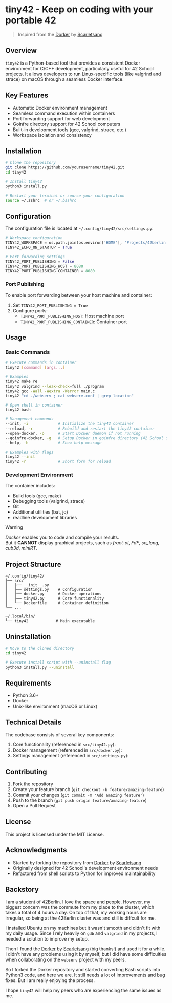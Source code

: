 # tiny42 - Keep on coding with your portable 42

> Inspired from the [Dorker](https://github.com/Scarletsang/Dorker) by [Scarletsang](https://github.com/Scarletsang)

## Overview

`tiny42` is a Python-based tool that provides a consistent Docker environment for C/C++ development, particularly useful for 42 School projects. It allows developers to run Linux-specific tools (like valgrind and strace) on macOS through a seamless Docker interface.

## Key Features

- Automatic Docker environment management
- Seamless command execution within containers
- Port forwarding support for web development
- Goinfre directory support for 42 School computers
- Built-in development tools (gcc, valgrind, strace, etc.)
- Workspace isolation and consistency

## Installation

```bash
# Clone the repository
git clone https://github.com/yourusername/tiny42.git
cd tiny42

# Install tiny42
python3 install.py

# Restart your terminal or source your configuration
source ~/.zshrc  # or ~/.bashrc
```

## Configuration

The configuration file is located at `~/.config/tiny42/src/settings.py`:

```python
# Workspace configuration
TINY42_WORKSPACE = os.path.join(os.environ['HOME'], 'Projects/42berlin')
TINY42_ECHO_ON_STARTUP = True

# Port forwarding settings
TINY42_PORT_PUBLISHING = False
TINY42_PORT_PUBLISHING_HOST = 8080
TINY42_PORT_PUBLISHING_CONTAINER = 8080
```

### Port Publishing

To enable port forwarding between your host machine and container:

1. Set `TINY42_PORT_PUBLISHING = True`
2. Configure ports:
   - `TINY42_PORT_PUBLISHING_HOST`: Host machine port
   - `TINY42_PORT_PUBLISHING_CONTAINER`: Container port

## Usage

### Basic Commands

```bash
# Execute commands in container
tiny42 [command] [args...]

# Examples
tiny42 make re
tiny42 valgrind --leak-check=full ./program
tiny42 gcc -Wall -Wextra -Werror main.c
tiny42 "cd ./webserv ; cat webserv.conf | grep location"

# Open shell in container
tiny42 bash

# Management commands
--init, -i             # Initialize the tiny42 container
--reload, -r           # Rebuild and restart the tiny42 container
--open-docker, -o      # Start Docker daemon if not running
--goinfre-docker, -g   # Setup Docker in goinfre directory (42 School specific)
--help, -h             # Show help message

# Examples with flags
tiny42 --init
tiny42 -r              # Short form for reload
```

### Development Environment

The container includes:

- Build tools (gcc, make)
- Debugging tools (valgrind, strace)
- Git
- Additional utilities (bat, jq)
- readline development libraries

> [!WARNING]
> *Docker* enables you to code and compile your results.   
> But it **CANNOT** display graphical projects, such as *fract-ol*, *FdF*, *so_long*, *cub3d*, *miniRT*.

## Project Structure

```
~/.config/tiny42/
├── src/
│   ├── __init__.py
│   ├── settings.py    # Configuration
│   ├── docker.py      # Docker operations
│   ├── tiny42.py      # Core functionality
│   └── Dockerfile     # Container definition
└── ...

~/.local/bin/
└── tiny42            # Main executable
```

## Uninstallation

```bash
# Move to the cloned directory
cd tiny42

# Execute install script with --uninstall flag
python3 install.py --uninstall
```

## Requirements

- Python 3.6+
- Docker
- Unix-like environment (macOS or Linux)

## Technical Details

The codebase consists of several key components:

1. Core functionality (referenced in `src/tiny42.py`):
2. Docker management (referenced in `src/docker.py`):
3. Settings management (referenced in `src/settings.py`):

## Contributing

1. Fork the repository
2. Create your feature branch (`git checkout -b feature/amazing-feature`)
3. Commit your changes (`git commit -m 'Add amazing feature'`)
4. Push to the branch (`git push origin feature/amazing-feature`)
5. Open a Pull Request

## License

This project is licensed under the MIT License.

## Acknowledgments

- Started by forking the repository from [Dorker](https://github.com/Scarletsang/Dorker) by [Scarletsang](https://github.com/Scarletsang)
- Originally designed for 42 School's development environment needs
- Refactored from shell scripts to Python for improved maintainability

## Backstory

I am a student of 42Berlin. I love the space and people. However, my biggest concern was the commute from my place to the cluster, which takes a total of 4 hours a day. On top of that, my working hours are irregular, so being at the 42Berlin cluster was and still is diffcult for me. 

I installed Ubuntu on my machines but it wasn't smooth and didn't fit with my daily usage. Since I rely heavily on `gdb` and `valgrind` in my projects, I needed a solution to improve my setup. 

Then I found the [Dorker](https://github.com/Scarletsang/Dorker) by [Scarletsang](https://github.com/Scarletsang) (big thanks!) and used it for a while. I didn't have any problems using it by myself, but I did have some difficulties when collaborating on the `webserv` project with my peers. 

So I forked the Dorker repository and started converting Bash scripts into Python3 code, and here we are. It still needs a lot of improvements and bug fixes. But I am really enjoying the process.

I hope `tiny42` will help my peers who are experiencing the same issues as me.
